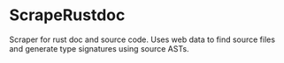 # ScrapeRustdoc
Scraper for rust doc and source code. Uses web data to find source files and generate type signatures using source ASTs.
